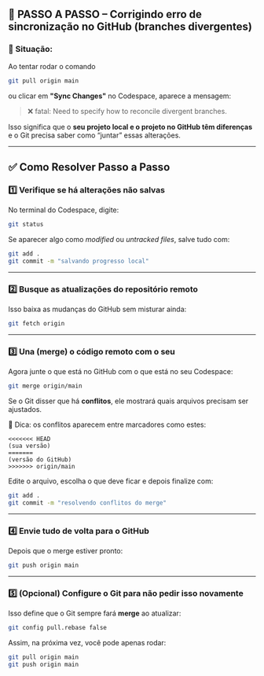 ## 🧭 PASSO A PASSO – Corrigindo erro de sincronização no GitHub (branches divergentes)

### 🧩 Situação:

Ao tentar rodar o comando

```bash
git pull origin main

```

ou clicar em **"Sync Changes"** no Codespace, aparece a mensagem:

> ❌ fatal: Need to specify how to reconcile divergent branches.
> 

Isso significa que o **seu projeto local e o projeto no GitHub têm diferenças** e o Git precisa saber como “juntar” essas alterações.

---

## ✅ Como Resolver Passo a Passo

### **1️⃣ Verifique se há alterações não salvas**

No terminal do Codespace, digite:

```bash
git status

```

Se aparecer algo como *modified* ou *untracked files*, salve tudo com:

```bash
git add .
git commit -m "salvando progresso local"

```

---

### **2️⃣ Busque as atualizações do repositório remoto**

Isso baixa as mudanças do GitHub sem misturar ainda:

```bash
git fetch origin

```

---

### **3️⃣ Una (merge) o código remoto com o seu**

Agora junte o que está no GitHub com o que está no seu Codespace:

```bash
git merge origin/main

```

Se o Git disser que há **conflitos**, ele mostrará quais arquivos precisam ser ajustados.

🧠 Dica: os conflitos aparecem entre marcadores como estes:

```
<<<<<<< HEAD
(sua versão)
=======
(versão do GitHub)
>>>>>>> origin/main

```

Edite o arquivo, escolha o que deve ficar e depois finalize com:

```bash
git add .
git commit -m "resolvendo conflitos do merge"

```

---

### **4️⃣ Envie tudo de volta para o GitHub**

Depois que o merge estiver pronto:

```bash
git push origin main

```

---

### **5️⃣ (Opcional) Configure o Git para não pedir isso novamente**

Isso define que o Git sempre fará **merge** ao atualizar:

```bash
git config pull.rebase false

```

Assim, na próxima vez, você pode apenas rodar:

```bash
git pull origin main
git push origin main

```